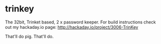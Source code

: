trinkey
=======

The 32bit, Trinket based, 2 x password keeper. For build instructions check out my hackaday.io page: http://hackaday.io/project/3006-TrinKey

That'll do pig. That'll do.
